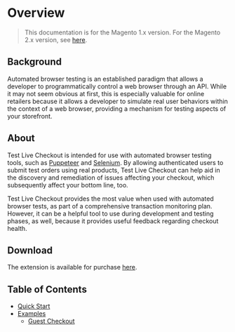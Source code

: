 # Overview

> This documentation is for the Magento 1.x version. For the Magento 2.x version, see [here](https://nickolasburr.github.io/magento/extensions/2.x/testlivecheckout/latest/).

## Background

Automated browser testing is an established paradigm that allows a developer to programmatically control a web browser through an API. While it may not seem obvious
at first, this is especially valuable for online retailers because it allows a developer to simulate real user behaviors within the context of a web browser, providing
a mechanism for testing aspects of your storefront.

## About

Test Live Checkout is intended for use with automated browser testing tools, such as [Puppeteer](https://github.com/GoogleChrome/puppeteer) and [Selenium](https://www.seleniumhq.org).
By allowing authenticated users to submit test orders using real products, Test Live Checkout can help aid in the discovery and remediation of issues affecting your checkout, which
subsequently affect your bottom line, too.

Test Live Checkout provides the most value when used with automated browser tests, as part of a comprehensive transaction monitoring plan. However, it can be a helpful
tool to use during development and testing phases, as well, because it provides useful feedback regarding checkout health.

## Download

The extension is available for purchase [here](https://marketplace.magento.com/nickolasburr-test-live-checkout.html).

## Table of Contents

- [Quick Start](https://nickolasburr.github.io/magento/extensions/1.x/testlivecheckout/latest/quickstart/)
- [Examples](https://nickolasburr.github.io/magento/extensions/1.x/testlivecheckout/latest/examples/)
    + [Guest Checkout](https://nickolasburr.github.io/magento/extensions/1.x/testlivecheckout/latest/examples/guest-checkout/)
